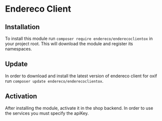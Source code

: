 # Endereco Client

## Installation

To install this module run `composer require endereco/enderecoclientox` in your project root. This will download the module and register its namespaces.

## Update

In order to download and install the latest version of endereco client for oxif run `composer update endereco/enderecoclientox`.

## Activation

After installing the module, activate it in the shop backend. In order to use the services you must specify the apiKey.

